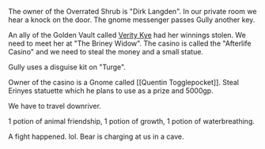 The owner of the Overrated Shrub is "Dirk Langden". In our private room we hear a knock on the door. The gnome messenger passes Gully another key.

An ally of the Golden Vault called [Verity Kye](../NPCs/Verity%20Kye) had her winnings stolen. We need to meet her at "The Briney Widow". The casino is called the "Afterlife Casino" and we need to steal the money and a small statue.

Gully uses a disguise kit on "Turge".

Owner of the casino is a Gnome called [[Quentin Togglepocket]]. Steal Erinyes statuette which he plans to use as a prize and 5000gp.

We have to travel downriver.  

1 potion of animal friendship, 1 potion of growth, 1 potion of waterbreathing.

A fight happened. lol. Bear is charging at us in a cave.